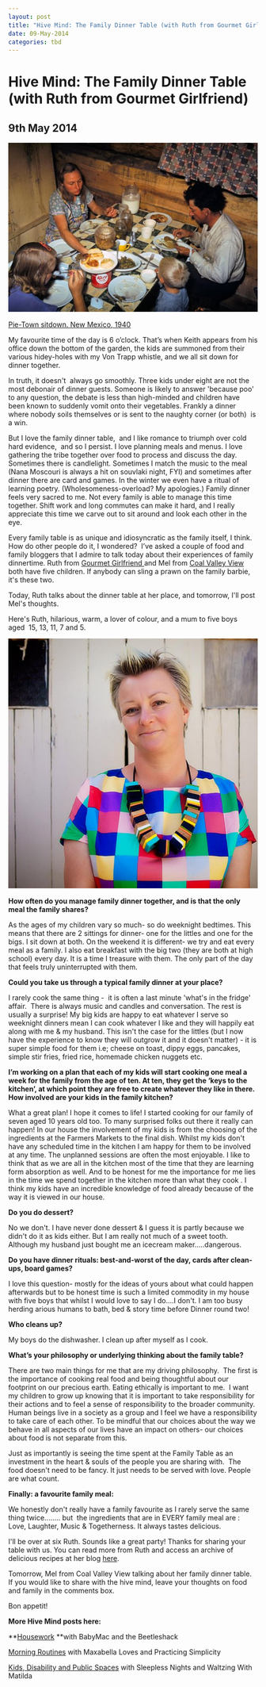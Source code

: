 ```yaml
---
layout: post
title: "Hive Mind: The Family Dinner Table (with Ruth from Gourmet Girlfriend)"
date: 09-May-2014
categories: tbd
---
```


# Hive Mind: The Family Dinner Table (with Ruth from Gourmet Girlfriend)

## 9th May 2014

<img class="photo-horiz" src="/images/2014/05/1a34105u_1_0.preview.jpg" />

<a href="http://www.shorpy.com/node/110">Pie-Town sitdown. New Mexico,   1940</a>

My favourite time of the day is 6 o’clock. That’s when Keith appears from his office down the bottom of the garden, the kids are summoned from their various hidey-holes with my Von Trapp whistle, and we all sit down for dinner together.

In truth, it doesn't  always go smoothly. Three kids under eight are not the most debonair of dinner guests. Someone is likely to answer 'because poo' to any question, the debate is less than high-minded and children have been known to suddenly vomit onto their vegetables. Frankly a dinner where nobody soils themselves or is sent to the naughty corner (or both)  is a win.

But I love the family dinner table,  and I like romance to triumph over cold hard evidence,  and so I persist. I love planning meals and menus. I love gathering the tribe together over food to process and discuss the day. Sometimes there is candlelight. Sometimes I match the music to the meal (Nana Moscouri is always a hit on souvlaki night, FYI) and sometimes after dinner there are card and games. In the winter we even have a ritual of learning poetry. (Wholesomeness-overload? My apologies.) Family dinner feels very sacred to me. Not every family is able to manage this time together. Shift work and long commutes can make it hard, and I really appreciate this time we carve out to sit around and look each other in the eye.

Every family table is as unique and idiosyncratic as the family itself, I think. How do other people do it, I wondered?  I’ve asked a couple of food and family bloggers that I admire to talk today about their experiences of family dinnertime. Ruth from <a href="http://gourmetgirl-friend.blogspot.com.au/">Gourmet Girlfriend </a>and Mel from <a href="http://coalvalleyview.blogspot.com.au/">Coal Valley View</a> both have five children. If anybody can sling a prawn on the family barbie, it's these two.

Today, Ruth talks about the dinner table at her place, and tomorrow, I'll post Mel's thoughts.

Here's Ruth, hilarious, warm, a lover of colour, and a mum to five boys aged  15, 13, 11, 7 and 5.

<img class="photo-horiz" src="/images/2014/05/10002921_10152287857468529_500485440_n.jpg" />

**How often do you manage family dinner together, and is that the only meal the family shares?**

As the ages of my children vary so much- so do weeknight bedtimes. This means that there are 2 sittings for dinner- one for the littles and one for the bigs. I sit down at both. On the weekend it is different- we try and eat every meal as a family. I also eat breakfast with the big two (they are both at high school) every day. It is a time I treasure with them. The only part of the day that feels truly uninterrupted with them.

**Could you take us through a typical family dinner at your place?**

I rarely cook the same thing -  it is often a last minute 'what's in the fridge' affair.  There is always music and candles and conversation. The rest is usually a surprise! My big kids are happy to eat whatever I serve so weeknight dinners mean I can cook whatever I like and they will happily eat along with me &amp; my husband. This isn't the case for the littles (but I now have the experience to know they will outgrow it and it doesn't matter) - it is super simple food for them i.e; cheese on toast, dippy eggs, pancakes, simple stir fries, fried rice, homemade chicken nuggets etc.

**I’m working on a plan that each of my kids will start cooking one meal a week for the family from the age of ten. At ten, they get the ‘keys to the kitchen’, at which point they are free to create whatever they like in there. How involved are your kids in the family kitchen?**

What a great plan! I hope it comes to life! I started cooking for our family of seven aged 10 years old too. To many surprised folks out there it really can happen! In our house the involvement of my kids is from the choosing of the ingredients at the Farmers Markets to the final dish. Whilst my kids don't have any scheduled time in the kitchen I am happy for them to be involved at any time. The unplanned sessions are often the most enjoyable. I like to think that as we are all in the kitchen most of the time that they are learning form absorption as well. And to be honest for me the importance for me lies in the time we spend together in the kitchen more than what they cook . I think my kids have an incredible knowledge of food already because of the way it is viewed in our house.

**Do you do dessert?**

No we don't. I have never done dessert &amp; I guess it is partly because we didn't do it as kids either. But I am really not much of a sweet tooth. Although my husband just bought me an icecream maker.....dangerous.

**Do you have dinner rituals: best-and-worst of the day, cards after clean-ups, board games?**

I love this question- mostly for the ideas of yours about what could happen afterwards but to be honest time is such a limited commodity in my house with five boys that whilst I would love to say I do....I don't. I am too busy herding arious humans to bath, bed &amp; story time before Dinner round two!

**Who cleans up?**

My boys do the dishwasher. I clean up after myself as I cook.

**What’s your philosophy or underlying thinking about the family table?**

There are two main things for me that are my driving philosophy.  The first is the importance of cooking real food and being thoughtful about our footprint on our precious earth. Eating ethically is important to me.  I want my children to grow up knowing that it is important to take responsibility for their actions and to feel a sense of responsibility to the broader community. Human beings live in a society as a group and I feel we have a responsibility to take care of each other. To be mindful that our choices about the way we behave in all aspects of our lives have an impact on others- our choices about food is not separate from this.

Just as importantly is seeing the time spent at the Family Table as an investment in the heart &amp; souls of the people you are sharing with.  The food doesn't need to be fancy. It just needs to be served with love. People are what count.

**Finally: a favourite family meal:**

We honestly don't really have a family favourite as I rarely serve the same thing twice........ but  the ingredients that are in EVERY family meal are : Love, Laughter, Music &amp; Togetherness. It always tastes delicious.

I'll be over at six Ruth. Sounds like a great party! Thanks for sharing your table with us. You can read more from Ruth and access an archive of delicious recipes at her blog <a href="http://gourmetgirl-friend.blogspot.com.au/">here</a>.

Tomorrow, Mel from Coal Valley View talking about her family dinner table. If you would like to share with the hive mind, leave your thoughts on food and family in the comments box.

Bon appetit!

**More Hive Mind posts here:**

**<a href="http://mogantosh.com/hive-mind-housework/">Housework</a> **with BabyMac and the Beetleshack

<a href="http://mogantosh.com/?p=328">Morning Routines</a> with Maxabella Loves and Practicing Simplicity

<a href="http://mogantosh.com/hive-mind-kids-disability-and-public-spaces/">Kids, Disability and Public Spaces</a> with Sleepless Nights and Waltzing With Matilda
